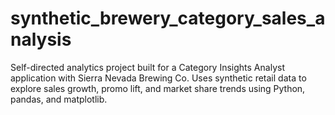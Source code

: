 # synthetic_brewery_category_sales_analysis
Self-directed analytics project built for a Category Insights Analyst application with Sierra Nevada Brewing Co. Uses synthetic retail data to explore sales growth, promo lift, and market share trends using Python, pandas, and matplotlib.
